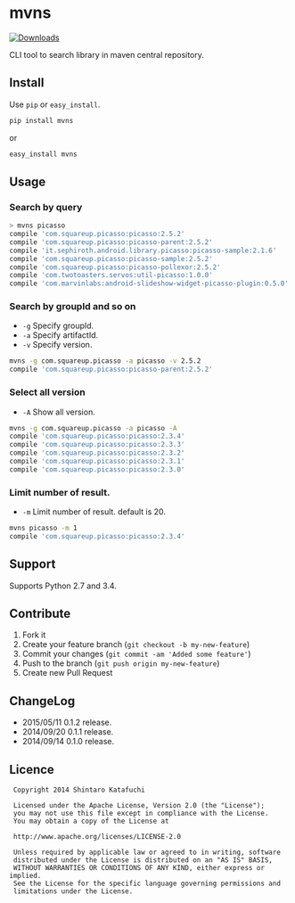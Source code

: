 mvns
====

[![Downloads](https://pypip.in/v/mvns/badge.png)](https://pypi.python.org/pypi/mvns/)

CLI tool to search library in maven central repository.

Install
-------

Use `pip` or `easy_install`.

```sh
pip install mvns
```

or

```sh
easy_install mvns
```

Usage
-----

### Search by query

```sh
> mvns picasso
compile 'com.squareup.picasso:picasso:2.5.2'
compile 'com.squareup.picasso:picasso-parent:2.5.2'
compile 'it.sephiroth.android.library.picasso:picasso-sample:2.1.6'
compile 'com.squareup.picasso:picasso-sample:2.5.2'
compile 'com.squareup.picasso:picasso-pollexor:2.5.2'
compile 'com.twotoasters.servos:util-picasso:1.0.0'
compile 'com.marvinlabs:android-slideshow-widget-picasso-plugin:0.5.0'
```

### Search by groupId and so on

- `-g` Specify groupId.
- `-a` Specify artifactId.
- `-v` Specify version.

```sh
mvns -g com.squareup.picasso -a picasso -v 2.5.2
compile 'com.squareup.picasso:picasso-parent:2.5.2'
```

### Select all version

- `-A` Show all version.

```sh
mvns -g com.squareup.picasso -a picasso -A
compile 'com.squareup.picasso:picasso:2.3.4'
compile 'com.squareup.picasso:picasso:2.3.3'
compile 'com.squareup.picasso:picasso:2.3.2'
compile 'com.squareup.picasso:picasso:2.3.1'
compile 'com.squareup.picasso:picasso:2.3.0'
```

### Limit number of result.

- `-m` Limit number of result. default is 20.

```sh
mvns picasso -m 1
compile 'com.squareup.picasso:picasso:2.3.4'
```

Support
-------

Supports Python 2.7 and 3.4.

Contribute
----------

1. Fork it
2. Create your feature branch (`git checkout -b my-new-feature`)
3. Commit your changes (`git commit -am 'Added some feature'`)
4. Push to the branch (`git push origin my-new-feature`)
5. Create new Pull Request

ChangeLog
---------

- 2015/05/11 0.1.2 release.
- 2014/09/20 0.1.1 release.
- 2014/09/14 0.1.0 release.

Licence
-------

```
 Copyright 2014 Shintaro Katafuchi

 Licensed under the Apache License, Version 2.0 (the "License");
 you may not use this file except in compliance with the License.
 You may obtain a copy of the License at

 http://www.apache.org/licenses/LICENSE-2.0

 Unless required by applicable law or agreed to in writing, software
 distributed under the License is distributed on an "AS IS" BASIS,
 WITHOUT WARRANTIES OR CONDITIONS OF ANY KIND, either express or implied.
 See the License for the specific language governing permissions and
 limitations under the License.
```
